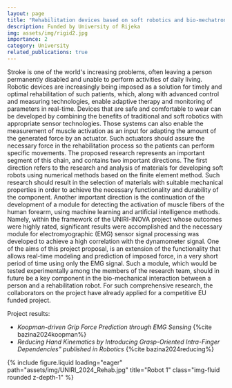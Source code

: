 ```yaml
---
layout: page
title: "Rehabilitation devices based on soft robotics and bio-mechatronic sensors"
description: Funded by University of Rijeka
img: assets/img/rigid2.jpg
importance: 2
category: University
related_publications: true
---
```


Stroke is one of the world's increasing problems, often leaving a person permanently disabled and unable to perform activities of daily living. Robotic devices are increasingly being imposed as a solution for timely and optimal rehabilitation of such patients, which, along with advanced control and measuring technologies, enable adaptive therapy and monitoring of parameters in real-time. Devices that are safe and comfortable to wear can be developed by combining the benefits of traditional and soft robotics with appropriate sensor technologies. Those systems can also enable the measurement of muscle activation as an input for adapting the amount of the generated force by an actuator. Such actuators should assure the necessary force in the rehabilitation process so the patients can perform specific movements. The proposed research represents an important segment of this chain, and contains two important directions. The first direction refers to the research and analysis of materials for developing soft robots using numerical methods based on the finite element method. Such research should result in the selection of materials with suitable mechanical properties in order to achieve the necessary functionality and durability of the component. Another important direction is the continuation of the development of a module for detecting the activation of muscle fibers of the human forearm, using machine learning and artificial intelligence methods. Namely, within the framework of the UNIRI-INOVA project whose outcomes were highly rated, significant results were accomplished and the necessary module for electromyographic (EMG) sensor signal processing was developed to achieve a high correlation with the dynamometer signal. One of the aims of this project proposal, is an extension of the functionality that allows real-time modeling and prediction of imposed force, in a very short period of time using only the EMG signal. Such a module, which would be tested experimentally among the members of the research team, should in future be a key component in the bio-mechanical interaction between a person and a rehabilitation robot. For such comprehensive research, the collaborators on the project have already applied for a competitive EU funded project.

Project results:

- <em>Koopman-driven Grip Force Prediction through EMG Sensing</em> {%cite bazina2024koopman%}
- <em>Reducing Hand Kinematics by Introducing Grasp-Oriented Intra-Finger Dependencies" published in Robotics</em> {%cite bazina2024reducing%}

<div class="row">
    <div class="col-sm mt-3 mt-md-0">
        {% include figure.liquid loading="eager" path="assets/img/UNIRI_2024_Rehab.jpg" title="Robot 1" class="img-fluid rounded z-depth-1" %}
    </div>
</div>
